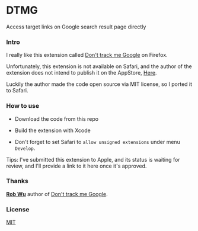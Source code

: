DTMG
===
Access target links on Google search result page directly

### Intro

I really like this extension called [Don't track me Google](https://addons.mozilla.org/en-US/firefox/addon/dont-track-me-google1/) on Firefox. 

Unfortunately, this extension is not available on Safari, and the author of the extension does not intend to publish it on the AppStore, [Here](https://github.com/Rob--W/dont-track-me-google/issues/46).

Luckily the author made the code open source via MIT license, so I ported it to Safari.

### How to use

- Download the code from this repo

- Build the extension with Xcode

- Don't forget to set Safari to `allow unsigned extensions` under menu `Develop`.

Tips: I've submitted this extension to Apple, and its status is waiting for review, and I'll provide a link to it here once it's approved.
 
### Thanks

**[Rob Wu](https://github.com/Rob--W)** author of [Don't track me Google](https://addons.mozilla.org/en-US/firefox/addon/dont-track-me-google1/).

### License

[MIT](https://tourcoder.com/mit)
